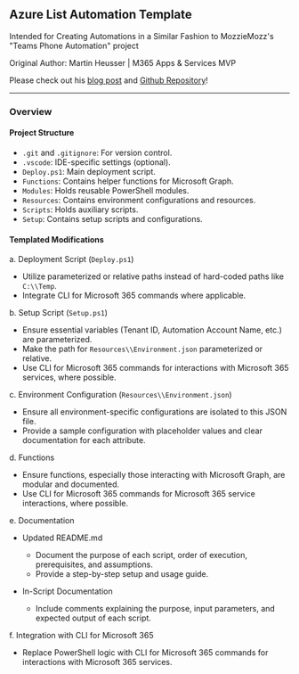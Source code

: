 ## Azure List Automation Template 

Intended for Creating Automations in a Similar Fashion to MozzieMozz's "Teams Phone Automation" project

Original Author: Martin Heusser | M365 Apps & Services MVP

Please check out his [blog post](https://medium.com/@mozzeph/teams-phone-number-management-on-a-budget-e25d53f65caf) and [Github Repository](https://github.com/mozziemozz/TeamsPhoneAutomation)!

---

### Overview

#### Project Structure

- `.git` and `.gitignore`: For version control.
- `.vscode`: IDE-specific settings (optional).
- `Deploy.ps1`: Main deployment script.
- `Functions`: Contains helper functions for Microsoft Graph.
- `Modules`: Holds reusable PowerShell modules.
- `Resources`: Contains environment configurations and resources.
- `Scripts`: Holds auxiliary scripts.
- `Setup`: Contains setup scripts and configurations.

#### Templated Modifications

a. Deployment Script (`Deploy.ps1`)

- Utilize parameterized or relative paths instead of hard-coded paths like `C:\\Temp`.
- Integrate CLI for Microsoft 365 commands where applicable.

b. Setup Script (`Setup.ps1`)

- Ensure essential variables (Tenant ID, Automation Account Name, etc.) are parameterized.
- Make the path for `Resources\\Environment.json` parameterized or relative.
- Use CLI for Microsoft 365 commands for interactions with Microsoft 365 services, where possible.

c. Environment Configuration (`Resources\\Environment.json`)

- Ensure all environment-specific configurations are isolated to this JSON file.
- Provide a sample configuration with placeholder values and clear documentation for each attribute.

d. Functions

- Ensure functions, especially those interacting with Microsoft Graph, are modular and documented.
- Use CLI for Microsoft 365 commands for Microsoft 365 service interactions, where possible.

e. Documentation

- Updated README.md
   -  Document the purpose of each script, order of execution, prerequisites, and assumptions.
   - Provide a step-by-step setup and usage guide.

- In-Script Documentation
   - Include comments explaining the purpose, input parameters, and expected output of each script.

f. Integration with CLI for Microsoft 365

- Replace PowerShell logic with CLI for Microsoft 365 commands for interactions with Microsoft 365 services.

